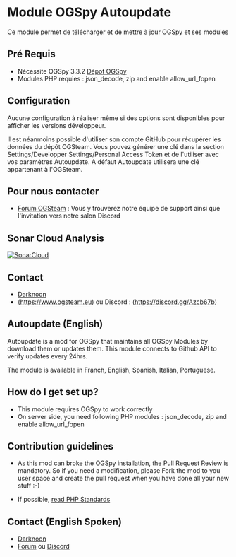 # Module OGSpy Autoupdate

Ce module permet de télécharger et de mettre à jour OGSpy et ses modules

## Pré Requis

* Nécessite OGSpy 3.3.2 [Dépot OGSpy](https://github.com/ogsteam/ogspy)
* Modules PHP requies : json_decode, zip and enable allow_url_fopen

## Configuration

Aucune configuration à réaliser même si des options sont disponibles pour afficher les versions développeur.

Il est néanmoins possible d'utiliser son compte GitHub pour récupérer les données du dépôt OGSteam. Vous pouvez générer une clé dans la section Settings/Developper Settings/Personal Access Token et de l'utiliser avec vos paramètres Autoupdate. A défaut Autoupdate utilisera une clé appartenant à l'OGSteam.
## Pour nous contacter

* [Forum OGSteam](https://forum.ogsteam.eu) : Vous y trouverez notre équipe de support ainsi que l'invitation vers notre salon Discord

## Sonar Cloud Analysis

[![SonarCloud](https://sonarcloud.io/images/project_badges/sonarcloud-orange.svg)](https://sonarcloud.io/summary/new_code?id=OGSteam_mod-autoupdate)

## Contact

* [Darknoon](https://github.com/darknoon29)
* (<https://www.ogsteam.eu>) ou Discord : (<https://discord.gg/Azcb67b>)

## Autoupdate (English)

Autoupdate is a mod for OGSpy that maintains all OGSpy Modules by download them or updates them. This module connects to Github API to verify updates every 24hrs.

The module is available in Franch, English, Spanish, Italian, Portuguese.

## How do I get set up?

* This module requires OGSpy to work correctly
* On server side, you need following PHP modules : json_decode, zip and enable allow_url_fopen

## Contribution guidelines

* As this mod can broke the OGSpy installation, the Pull Request Review is mandatory.
So if you need a modification, please Fork the mod to you user space and create the pull request when you have done all your new stuff :-)

* If possible, [read PHP Standards](https://www.php-fig.org/psr/)

## Contact (English Spoken)

* [Darknoon](https://github.com/darknoon29)
* [Forum](https://www.ogsteam.eu) ou [Discord](https://discord.gg/Azcb67b)
